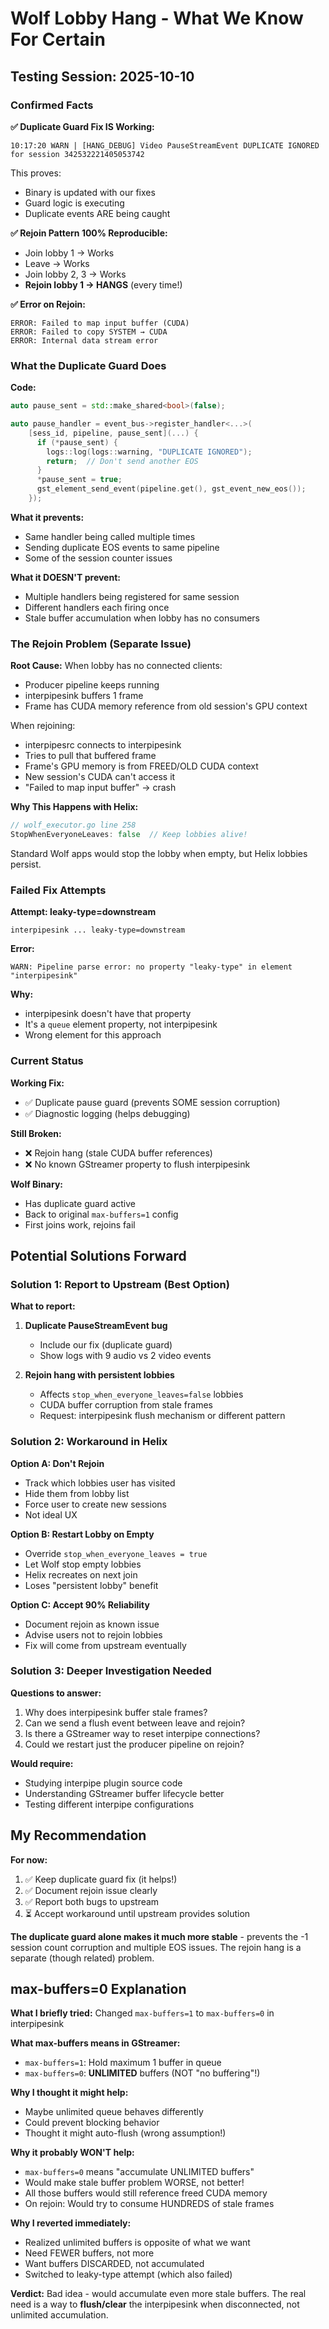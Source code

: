 # Wolf Lobby Hang - What We Know For Certain

## Testing Session: 2025-10-10

### Confirmed Facts

**✅ Duplicate Guard Fix IS Working:**
```log
10:17:20 WARN | [HANG_DEBUG] Video PauseStreamEvent DUPLICATE IGNORED for session 342532221405053742
```
This proves:
- Binary is updated with our fixes
- Guard logic is executing
- Duplicate events ARE being caught

**✅ Rejoin Pattern 100% Reproducible:**
- Join lobby 1 → Works
- Leave → Works
- Join lobby 2, 3 → Works
- **Rejoin lobby 1 → HANGS** (every time!)

**✅ Error on Rejoin:**
```
ERROR: Failed to map input buffer (CUDA)
ERROR: Failed to copy SYSTEM → CUDA
ERROR: Internal data stream error
```

### What the Duplicate Guard Does

**Code:**
```cpp
auto pause_sent = std::make_shared<bool>(false);

auto pause_handler = event_bus->register_handler<...>(
    [sess_id, pipeline, pause_sent](...) {
      if (*pause_sent) {
        logs::log(logs::warning, "DUPLICATE IGNORED");
        return;  // Don't send another EOS
      }
      *pause_sent = true;
      gst_element_send_event(pipeline.get(), gst_event_new_eos());
    });
```

**What it prevents:**
- Same handler being called multiple times
- Sending duplicate EOS events to same pipeline
- Some of the session counter issues

**What it DOESN'T prevent:**
- Multiple handlers being registered for same session
- Different handlers each firing once
- Stale buffer accumulation when lobby has no consumers

### The Rejoin Problem (Separate Issue)

**Root Cause:**
When lobby has no connected clients:
- Producer pipeline keeps running
- interpipesink buffers 1 frame
- Frame has CUDA memory reference from old session's GPU context

When rejoining:
- interpipesrc connects to interpipesink
- Tries to pull that buffered frame
- Frame's GPU memory is from FREED/OLD CUDA context
- New session's CUDA can't access it
- "Failed to map input buffer" → crash

**Why This Happens with Helix:**
```go
// wolf_executor.go line 258
StopWhenEveryoneLeaves: false  // Keep lobbies alive!
```

Standard Wolf apps would stop the lobby when empty, but Helix lobbies persist.

### Failed Fix Attempts

**Attempt: leaky-type=downstream**
```
interpipesink ... leaky-type=downstream
```

**Error:**
```
WARN: Pipeline parse error: no property "leaky-type" in element "interpipesink"
```

**Why:**
- interpipesink doesn't have that property
- It's a `queue` element property, not interpipesink
- Wrong element for this approach

### Current Status

**Working Fix:**
- ✅ Duplicate pause guard (prevents SOME session corruption)
- ✅ Diagnostic logging (helps debugging)

**Still Broken:**
- ❌ Rejoin hang (stale CUDA buffer references)
- ❌ No known GStreamer property to flush interpipesink

**Wolf Binary:**
- Has duplicate guard active
- Back to original `max-buffers=1` config
- First joins work, rejoins fail

## Potential Solutions Forward

### Solution 1: Report to Upstream (Best Option)

**What to report:**
1. **Duplicate PauseStreamEvent bug**
   - Include our fix (duplicate guard)
   - Show logs with 9 audio vs 2 video events

2. **Rejoin hang with persistent lobbies**
   - Affects `stop_when_everyone_leaves=false` lobbies
   - CUDA buffer corruption from stale frames
   - Request: interpipesink flush mechanism or different pattern

### Solution 2: Workaround in Helix

**Option A: Don't Rejoin**
- Track which lobbies user has visited
- Hide them from lobby list
- Force user to create new sessions
- Not ideal UX

**Option B: Restart Lobby on Empty**
- Override `stop_when_everyone_leaves = true`
- Let Wolf stop empty lobbies
- Helix recreates on next join
- Loses "persistent lobby" benefit

**Option C: Accept 90% Reliability**
- Document rejoin as known issue
- Advise users not to rejoin lobbies
- Fix will come from upstream eventually

### Solution 3: Deeper Investigation Needed

**Questions to answer:**
1. Why does interpipesink buffer stale frames?
2. Can we send a flush event between leave and rejoin?
3. Is there a GStreamer way to reset interpipe connections?
4. Could we restart just the producer pipeline on rejoin?

**Would require:**
- Studying interpipe plugin source code
- Understanding GStreamer buffer lifecycle better
- Testing different interpipe configurations

## My Recommendation

**For now:**
1. ✅ Keep duplicate guard fix (it helps!)
2. ✅ Document rejoin issue clearly
3. ✅ Report both bugs to upstream
4. ⏳ Accept workaround until upstream provides solution

**The duplicate guard alone makes it much more stable** - prevents the -1 session count corruption and multiple EOS issues. The rejoin hang is a separate (though related) problem.

## max-buffers=0 Explanation

**What I briefly tried:**
Changed `max-buffers=1` to `max-buffers=0` in interpipesink

**What max-buffers means in GStreamer:**
- `max-buffers=1`: Hold maximum 1 buffer in queue
- `max-buffers=0`: **UNLIMITED** buffers (NOT "no buffering"!)

**Why I thought it might help:**
- Maybe unlimited queue behaves differently
- Could prevent blocking behavior
- Thought it might auto-flush (wrong assumption!)

**Why it probably WON'T help:**
- `max-buffers=0` means "accumulate UNLIMITED buffers"
- Would make stale buffer problem WORSE, not better!
- All those buffers would still reference freed CUDA memory
- On rejoin: Would try to consume HUNDREDS of stale frames

**Why I reverted immediately:**
- Realized unlimited buffers is opposite of what we want
- Need FEWER buffers, not more
- Want buffers DISCARDED, not accumulated
- Switched to leaky-type attempt (which also failed)

**Verdict:**
Bad idea - would accumulate even more stale buffers. The real need is a way to **flush/clear** the interpipesink when disconnected, not unlimited accumulation.
